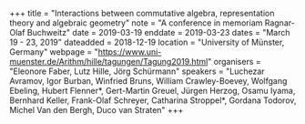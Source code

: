 +++
title = "Interactions between commutative algebra, representation theory and algebraic geometry"
note = "A conference in memoriam Ragnar-Olaf Buchweitz"
date = 2019-03-19
enddate = 2019-03-23
dates = "March 19 - 23, 2019"
dateadded = 2018-12-19
location = "University of Münster, Germany"
webpage = "https://www.uni-muenster.de/Arithm/hille/tagungen/Tagung2019.html"
organisers = "Eleonore Faber, Lutz Hille, Jörg Schürmann"
speakers = "Luchezar Avramov, Igor Burban, Winfried Bruns, William Crawley-Boevey, Wolfgang Ebeling, Hubert Flenner*, Gert-Martin Greuel, Jürgen Herzog, Osamu Iyama, Bernhard Keller, Frank-Olaf Schreyer, Catharina Stroppel*, Gordana Todorov, Michel Van den Bergh, Duco van Straten"
+++
